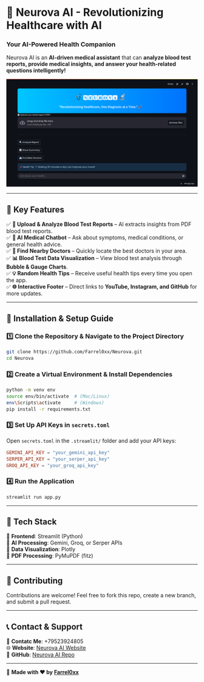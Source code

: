 # 🚀 Neurova AI - Revolutionizing Healthcare with AI  
### **Your AI-Powered Health Companion**  

Neurova AI is an **AI-driven medical assistant** that can **analyze blood test reports, provide medical insights, and answer your health-related questions intelligently!**  

![Neurova AI Screenshot](assets/screenshot.jpg)  

---

## 📌 **Key Features**  
✅ **📄 Upload & Analyze Blood Test Reports** – AI extracts insights from PDF blood test reports.  
✅ **💬 AI Medical Chatbot** – Ask about symptoms, medical conditions, or general health advice.  
✅ **📍 Find Nearby Doctors** – Quickly locate the best doctors in your area.  
✅ **📊 Blood Test Data Visualization** – View blood test analysis through **Bubble & Gauge Charts**.  
✅ **💡 Random Health Tips** – Receive useful health tips every time you open the app.  
✅ **🌐 Interactive Footer** – Direct links to **YouTube, Instagram, and GitHub** for more updates.  

---

## 🔧 **Installation & Setup Guide**  

### 1️⃣ **Clone the Repository & Navigate to the Project Directory**  
```bash
git clone https://github.com/Farrel0xx/Neurova.git
cd Neurova
```

### 2️⃣ **Create a Virtual Environment & Install Dependencies**  
```bash
python -m venv env
source env/bin/activate  # (Mac/Linux)
env\Scripts\activate     # (Windows)
pip install -r requirements.txt
```

### 3️⃣ **Set Up API Keys in `secrets.toml`**  
Open `secrets.toml` in the `.streamlit/` folder and add your API keys:  

```toml
GEMINI_API_KEY = "your_gemini_api_key"
SERPER_API_KEY = "your_serper_api_key"
GROQ_API_KEY = "your_groq_api_key"
```

### 4️⃣ **Run the Application**  
```bash
streamlit run app.py
```

---

## 🎨 **Tech Stack**  
🔹 **Frontend**: Streamlit (Python)  
🔹 **AI Processing**: Gemini, Groq, or Serper APIs  
🔹 **Data Visualization**: Plotly  
🔹 **PDF Processing**: PyMuPDF (fitz)  

---

## 🤝 **Contributing**  
Contributions are welcome! Feel free to fork this repo, create a new branch, and submit a pull request.  

---

## 📞 **Contact & Support**  
📧 **Contatc Me**: +79523924805  
🌐 **Website**: [Neurova AI Website](https://neurova.streamlit.app)  
🔗 **GitHub**: [Neurova AI Repo](https://github.com/Farrel0xx/neurova-ai)  

---
🚀 **Made with ❤️ by [Farrel0xx](https://github.com/Farrel0xx)**  
